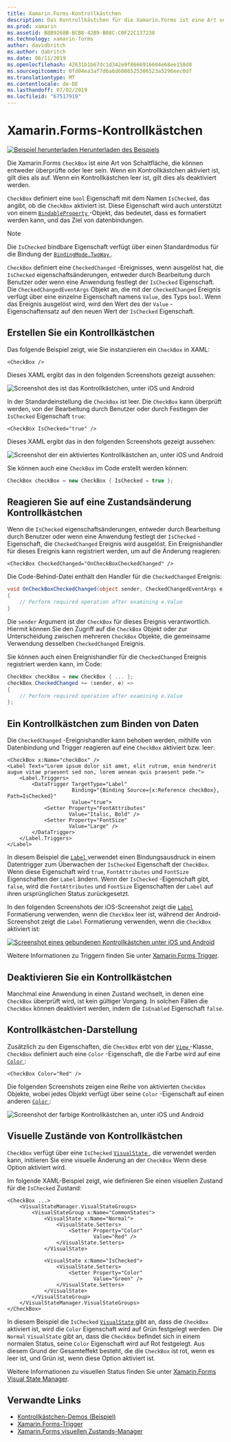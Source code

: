 ```yaml
---
title: Xamarin.Forms-Kontrollkästchen
description: Das Kontrollkästchen für die Xamarin.Forms ist eine Art von Schaltfläche, die entweder geprüft werden kann oder leer sein. Wenn ein Kontrollkästchen aktiviert ist, gilt dies als auf. Wenn ein Kontrollkästchen leer ist, gilt dies als deaktiviert werden.
ms.prod: xamarin
ms.assetid: B8B9268B-BCB8-42B9-B08C-C0F22C137238
ms.technology: xamarin-forms
author: davidbritch
ms.author: dabritch
ms.date: 06/11/2019
ms.openlocfilehash: 42631b1b67dc1d342e9f8666916604e68ee158d8
ms.sourcegitcommit: 0fd04ea3af7d6a6d6086525306523a5296eec0df
ms.translationtype: MT
ms.contentlocale: de-DE
ms.lasthandoff: 07/02/2019
ms.locfileid: "67517919"
---
```

# <a name="xamarinforms-checkbox"></a>Xamarin.Forms-Kontrollkästchen

[![Beispiel herunterladen](~/media/shared/download.png) Herunterladen des Beispiels](https://github.com/xamarin/xamarin-forms-samples/tree/master/UserInterface/CheckBoxDemos)

Die Xamarin.Forms `CheckBox` ist eine Art von Schaltfläche, die können entweder überprüfte oder leer sein. Wenn ein Kontrollkästchen aktiviert ist, gilt dies als auf. Wenn ein Kontrollkästchen leer ist, gilt dies als deaktiviert werden.

`CheckBox` definiert eine `bool` Eigenschaft mit dem Namen `IsChecked`, das angibt, ob die `CheckBox` aktiviert ist. Diese Eigenschaft wird auch unterstützt von einem [ `BindableProperty` ](xref:Xamarin.Forms.BindableProperty) -Objekt, das bedeutet, dass es formatiert werden kann, und das Ziel von datenbindungen.

> [!NOTE]
> Die `IsChecked` bindbare Eigenschaft verfügt über einen Standardmodus für die Bindung der [ `BindingMode.TwoWay` ](xref:Xamarin.Forms.BindingMode.TwoWay).

`CheckBox` definiert eine `CheckedChanged` -Ereignisses, wenn ausgelöst hat, die `IsChecked` eigenschaftsänderungen, entweder durch Bearbeitung durch Benutzer oder wenn eine Anwendung festlegt der `IsChecked` Eigenschaft. Die `CheckedChangedEventArgs` Objekt an, die mit der `CheckedChanged` Ereignis verfügt über eine einzelne Eigenschaft namens `Value`, des Typs `bool`. Wenn das Ereignis ausgelöst wird, wird den Wert des der `Value` -Eigenschaftensatz auf den neuen Wert der `IsChecked` Eigenschaft.

## <a name="create-a-checkbox"></a>Erstellen Sie ein Kontrollkästchen

Das folgende Beispiel zeigt, wie Sie instanziieren ein `CheckBox` in XAML:

```xaml
<CheckBox />
```

Dieses XAML ergibt das in den folgenden Screenshots gezeigt aussehen:

![Screenshot des ist das Kontrollkästchen, unter iOS und Android](checkbox-images/checkbox-empty.png "ist das Kontrollkästchen")

In der Standardeinstellung die `CheckBox` ist leer. Die `CheckBox` kann überprüft werden, von der Bearbeitung durch Benutzer oder durch Festlegen der `IsChecked` Eigenschaft `true`:

```xaml
<CheckBox IsChecked="true" />
```

Dieses XAML ergibt das in den folgenden Screenshots gezeigt aussehen:

![Screenshot der ein aktiviertes Kontrollkästchen an, unter iOS und Android](checkbox-images/checkbox-checked.png "aktiviert Kontrollkästchen")

Sie können auch eine `CheckBox` im Code erstellt werden können:

```csharp
CheckBox checkBox = new CheckBox { IsChecked = true };
```

## <a name="respond-to-a-checkbox-changing-state"></a>Reagieren Sie auf eine Zustandsänderung Kontrollkästchen

Wenn die `IsChecked` eigenschaftsänderungen, entweder durch Bearbeitung durch Benutzer oder wenn eine Anwendung festlegt der `IsChecked` -Eigenschaft, die `CheckedChanged` Ereignis wird ausgelöst. Ein Ereignishandler für dieses Ereignis kann registriert werden, um auf die Änderung reagieren:

```xaml
<CheckBox CheckedChanged="OnCheckBoxCheckedChanged" />
```

Die Code-Behind-Datei enthält den Handler für die `CheckedChanged` Ereignis:

```csharp
void OnCheckBoxCheckedChanged(object sender, CheckedChangedEventArgs e)
{
    // Perform required operation after examining e.Value
}
```

Die `sender` Argument ist der `CheckBox` für dieses Ereignis verantwortlich. Hiermit können Sie den Zugriff auf die `CheckBox` Objekt oder zur Unterscheidung zwischen mehreren `CheckBox` Objekte, die gemeinsame Verwendung desselben `CheckedChanged` Ereignis.

Sie können auch einen Ereignishandler für die `CheckedChanged` Ereignis registriert werden kann, im Code:

```csharp
CheckBox checkBox = new CheckBox { ... };
checkBox.CheckedChanged += (sender, e) =>
{
    // Perform required operation after examining e.Value
};
```

## <a name="data-bind-a-checkbox"></a>Ein Kontrollkästchen zum Binden von Daten

Die `CheckedChanged` -Ereignishandler kann behoben werden, mithilfe von Datenbindung und Trigger reagieren auf eine `CheckBox` aktiviert bzw. leer:

```xaml
<CheckBox x:Name="checkBox" />
<Label Text="Lorem ipsum dolor sit amet, elit rutrum, enim hendrerit augue vitae praesent sed non, lorem aenean quis praesent pede.">
    <Label.Triggers>
        <DataTrigger TargetType="Label"
                     Binding="{Binding Source={x:Reference checkBox}, Path=IsChecked}"
                     Value="true">
            <Setter Property="FontAttributes"
                    Value="Italic, Bold" />
            <Setter Property="FontSize"
                    Value="Large" />
        </DataTrigger>
    </Label.Triggers>
</Label>
```

In diesem Beispiel die [ `Label` ](xref:Xamarin.Forms.Label) verwendet einen Bindungsausdruck in einem Datentrigger zum Überwachen der `IsChecked` Eigenschaft der `CheckBox`. Wenn diese Eigenschaft wird `true`, `FontAttributes` und `FontSize` Eigenschaften der `Label` ändern. Wenn der `IsChecked` -Eigenschaft gibt, `false`, wird die `FontAttributes` und `FontSize` Eigenschaften der `Label` auf ihren ursprünglichen Status zurückgesetzt.

In den folgenden Screenshots der iOS-Screenshot zeigt die [ `Label` ](xref:Xamarin.Forms.Label) Formatierung verwenden, wenn die `CheckBox` leer ist, während der Android-Screenshot zeigt die `Label` Formatierung verwenden, wenn die `CheckBox` aktiviert ist:

[![Screenshot eines gebundenen Kontrollkästchen unter iOS und Android](checkbox-images/checkbox-databinding.png "datengebundene Kontrollkästchen")](checkbox-images/checkbox-databinding-large.png#lightbox "datengebundene Kontrollkästchen")

Weitere Informationen zu Triggern finden Sie unter [Xamarin.Forms Trigger](~/xamarin-forms/app-fundamentals/triggers.md).

## <a name="disable-a-checkbox"></a>Deaktivieren Sie ein Kontrollkästchen

Manchmal eine Anwendung in einen Zustand wechselt, in denen eine `CheckBox` überprüft wird, ist kein gültiger Vorgang. In solchen Fällen die `CheckBox` können deaktiviert werden, indem die `IsEnabled` Eigenschaft `false`.

## <a name="checkbox-appearance"></a>Kontrollkästchen-Darstellung

Zusätzlich zu den Eigenschaften, die `CheckBox` erbt von der [ `View` ](xref:Xamarin.Forms.View) -Klasse, `CheckBox` definiert auch eine `Color` -Eigenschaft, die die Farbe wird auf eine [ `Color` ](xref:Xamarin.Forms.Color):

```xaml
<CheckBox Color="Red" />
```

Die folgenden Screenshots zeigen eine Reihe von aktivierten `CheckBox` Objekte, wobei jedes Objekt verfügt über seine `Color` -Eigenschaft auf einen anderen [ `Color` ](xref:Xamarin.Forms.Color):

![Screenshot der farbige Kontrollkästchen an, unter iOS und Android](checkbox-images/checkbox-colors.png "farbige Kontrollkästchen")

## <a name="checkbox-visual-states"></a>Visuelle Zustände von Kontrollkästchen

`CheckBox` verfügt über eine `IsChecked` [ `VisualState` ](xref:Xamarin.Forms.VisualState) , die verwendet werden kann, initiieren Sie eine visuelle Änderung an der `CheckBox` Wenn diese Option aktiviert wird.

Im folgende XAML-Beispiel zeigt, wie definieren Sie einen visuellen Zustand für die `IsChecked` Zustand:

```xaml
<CheckBox ...>
    <VisualStateManager.VisualStateGroups>
        <VisualStateGroup x:Name="CommonStates">
            <VisualState x:Name="Normal">
                <VisualState.Setters>
                    <Setter Property="Color"
                            Value="Red" />
                </VisualState.Setters>
            </VisualState>

            <VisualState x:Name="IsChecked">
                <VisualState.Setters>
                    <Setter Property="Color"
                            Value="Green" />
                </VisualState.Setters>
            </VisualState>
        </VisualStateGroup>
    </VisualStateManager.VisualStateGroups>
</CheckBox>
```

In diesem Beispiel die `IsChecked` [ `VisualState` ](xref:Xamarin.Forms.VisualState) gibt an, dass die `CheckBox` aktiviert ist, wird die `Color` Eigenschaft wird auf Grün festgelegt werden. Die `Normal` `VisualState` gibt an, dass die `CheckBox` befindet sich in einem normalen Status, seine `Color` Eigenschaft wird auf Rot festgelegt. Aus diesem Grund der Gesamteffekt besteht, die die `CheckBox` ist rot, wenn es leer ist, und Grün ist, wenn diese Option aktiviert ist.

Weitere Informationen zu visuellen Status finden Sie unter [Xamarin.Forms Visual State Manager](~/xamarin-forms/user-interface/visual-state-manager.md).

## <a name="related-links"></a>Verwandte Links

- [Kontrollkästchen-Demos (Beispiel)](https://github.com/xamarin/xamarin-forms-samples/tree/master/UserInterface/CheckBoxDemos)
- [Xamarin.Forms-Trigger](~/xamarin-forms/app-fundamentals/triggers.md)
- [Xamarin.Forms visuellen Zustands-Manager](~/xamarin-forms/user-interface/visual-state-manager.md)
